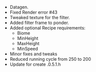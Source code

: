 - Datagen.
- Fixed Render error #43
- Tweaked texture for the filter.
- Added filter frame to ponder.
- Added optional Recipe requirements:
    - Biome
    - MinHeight
    - MaxHeight
    - MinSpeed
- Minor fixes and tweaks
- Reduced running cycle from 250 to 200
- Update for create .0.5.1.h